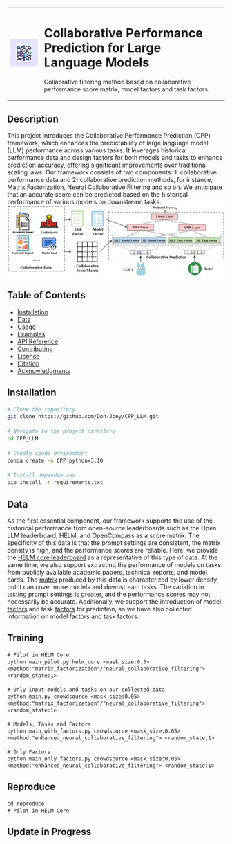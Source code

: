 
<table>
<tr>
  <td><img src="images/logo.jpg" alt="Logo" width="200"></td>
  <td><h1> Collaborative Performance Prediction for Large Language Models</h1><p>Collabrative filtering method based on collaborative performance score matrix, model factors and task factors.</p></td>
</tr>
</table>



## Description
This project introduces the Collaborative Performance Prediction (CPP) framework, which enhances the predictability of large language model (LLM) performance across various tasks. It leverages historical performance data and design factors for both models and tasks to enhance prediction accuracy, offering significant improvements over traditional scaling laws. Our framework consists of two components: 1. collaborative performance data and 2) collaborative prediction methods, for instance, Matrix Factorization, Neural Collaborative Filtering and so on. We anticipate that an accurate score can be predicted based on the historical performance of various models on downstream tasks.
![Figure 1: The Framework of Our CPP](images/framework.png "The Framework of Our CPP")

## Table of Contents
- [Installation](#installation)
- [Data](#data)
- [Usage](#usage)
- [Examples](#examples)
- [API Reference](#api-reference)
- [Contributing](#contributing)
- [License](#license)
- [Citation](#citation)
- [Acknowledgments](#acknowledgments)

## Installation
```bash
# Clone the repository
git clone https://github.com/Don-Joey/CPP_LLM.git

# Navigate to the project directory
cd CPP_LLM

# Create conda environment
conda create -n CPP python=3.10

# Install dependencies
pip install -r requirements.txt
```
## Data
As the first essential component, our framework supports the use of the historical performance from open-source leaderboards such as the Open LLM leaderboard, HELM, and OpenCompass as a score matrix. The specificity of this data is that the prompt settings are consistent, the matrix density is high, and the performance scores are reliable. Here, we provide the [HELM core leaderboard](https://github.com/Don-Joey/CPP_LLM/blob/main/data/helm_core.csv) as a representative of this type of data. At the same time, we also support extracting the performance of models on tasks from publicly available academic papers, technical reports, and model cards. The [matrix](https://github.com/Don-Joey/CPP_LLM/blob/main/data/crowdsource_performance.csv) produced by this data is characterized by lower density, but it can cover more models and downstream tasks. The variation in testing prompt settings is greater, and the performance scores may not necessarily be accurate. Additionally, we support the introduction of model [factors](https://github.com/Don-Joey/CPP_LLM/blob/main/data/model_feature.csv) and task [factors](https://github.com/Don-Joey/CPP_LLM/blob/main/data/benchmark_feature.csv) for prediction, so we have also collected information on model factors and task factors.

## Training
```
# Pilot in HELM Core
python main_pilot.py helm_core <mask_size:0.5> <method:"matrix_factorization"/"neural_collaborative_filtering"> <random_state:1>

# Only input models and tasks on our collected data
python main.py crowdsource <mask_size:0.05> <method:"matrix_factorization"/"neural_collaborative_filtering"> <random_state:1>

# Models, Tasks and Factors
python main_with_factors.py crowdsource <mask_size:0.05> <method:"enhanced_neural_collaborative_filtering"> <random_state:1>

# Only Factors
python main_only_factors.py crowdsource <mask_size:0.05> <method:"enhanced_neural_collaborative_filtering"> <random_state:1>

```
## Reproduce
```
cd reproduce
# Pilot in HELM Core

```

## Update in Progress

